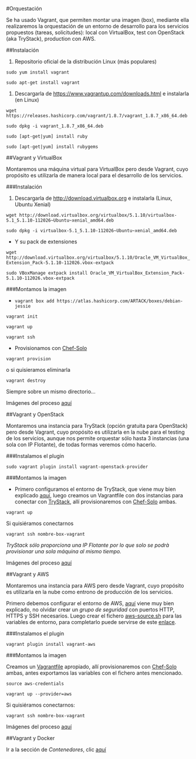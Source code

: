 #Orquestación

Se ha usado Vagrant, que permiten montar una imagen (box), mediante ella realizaremos la orquestación de un entorno de desarrollo para los servicios propuestos (tareas, solicitudes): local con VirtualBox, test con OpenStack (aka TryStack), production con AWS.

##Instalación

1. Repositorio oficial de la distribución Linux (más populares)

`sudo yum install vagrant`

`sudo apt-get install vagrant`

1. Descargarla de https://www.vagrantup.com/downloads.html e instalarla (en Linux)

`wget https://releases.hashicorp.com/vagrant/1.8.7/vagrant_1.8.7_x86_64.deb`

`sudo dpkg -i vagrant_1.8.7_x86_64.deb`

`sudo [apt-get|yum] install ruby`

`sudo [apt-get|yum] install rubygems`

##Vagrant y VirtualBox

Montaremos una máquina virtual para VirtualBox pero desde Vagrant, cuyo propósito es utilizarla de manera local para el desarrollo de los servicios.

###Instalación

1. Descargarla de http://download.virtualbox.org e instalarla (Linux, Ubuntu Xenial)

`wget http://download.virtualbox.org/virtualbox/5.1.10/virtualbox-5.1_5.1.10-112026~Ubuntu~xenial_amd64.deb`

`sudo dpkg -i virtualbox-5.1_5.1.10-112026~Ubuntu~xenial_amd64.deb`

- Y su pack de extensiones

`wget http://download.virtualbox.org/virtualbox/5.1.10/Oracle_VM_VirtualBox_Extension_Pack-5.1.10-112026.vbox-extpack`

`sudo VBoxManage extpack install Oracle_VM_VirtualBox_Extension_Pack-5.1.10-112026.vbox-extpack`

###Montamos la imagen

+ `vagrant box add https://atlas.hashicorp.com/ARTACK/boxes/debian-jessie`

`vagrant init`

`vagrant up`

`vagrant ssh`

+ Provisionamos con [Chef-Solo](https://github.com/mmaguero/MII-CC16-17/tree/master/orquestacion/VirtualBox)

`vagrant provision`

o si quisieramos eliminarla

`vagrant destroy`

Siempre sobre un mismo directorio...

Imágenes del proceso [aquí](https://github.com/mmaguero/Ejercicios-CC16-17-MII/tree/master/imgs/hitos/3/VirtualBox)

##Vagrant y OpenStack

Montaremos una instancia para TryStack (opción gratuita para OpenStack) pero desde Vagrant, cuyo propósito es utilizarla en la nube para el testing de los servicios, aunque nos permite orquestar sólo hasta 3 instancias (una sola con IP Flotante), de todas formas veremos cómo hacerlo.

###Instalamos el plugin

`sudo vagrant plugin install vagrant-openstack-provider`

###Montamos la imagen

+ Primero configuramos el entorno de TryStack, que viene muy bien explicado [aquí](http://jj.github.io/CC/documentos/temas/Automatizando_cloud#cli-de-openstack), luego creamos un Vagrantfile con dos instancias para conectar con [TryStack](https://github.com/mmaguero/MII-CC16-17/tree/master/orquestacion/OpenStack/), allí provisionaremos con [Chef-Solo](https://github.com/mmaguero/MII-CC16-17/tree/master/orquestacion/OpenStack/) ambas. 

`vagrant up`

Si quisiéramos conectarnos

`vagrant ssh nombre-box-vagrant`

*TryStack sólo proporciona una IP Flotante por lo que solo se podrà provisionar una sola máquina al mismo tiempo.*

Imágenes del proceso [aquí](https://github.com/mmaguero/Ejercicios-CC16-17-MII/tree/master/imgs/hitos/3/OpenStack/)

##Vagrant y AWS

Montaremos una instancia para AWS pero desde Vagrant, cuyo propósito es utilizarla en la nube como entrono de producción de los servicios.

Primero debemos configurar el entorno de AWS, [aquí](http://docs.aws.amazon.com/AWSEC2/latest/UserGuide/get-set-up-for-amazon-ec2.html) viene muy bien explicado, no olvidar crear un *grupo de seguridad* con puertos HTTP, HTTPS y SSH necesarios. Luego crear el fichero [aws-source.sh](https://github.com/mmaguero/MII-CC16-17/tree/master/orquestacion/AmazonWebServices) para las variables de entorno, para completarlo puede servirse de este [enlace](http://docs.aws.amazon.com/AWSSimpleQueueService/latest/SQSGettingStartedGuide/AWSCredentials.html).

###Instalamos el plugin

`vagrant plugin install vagrant-aws`

###Montamos la imagen

Creamos un [Vagrantfile](https://github.com/mmaguero/MII-CC16-17/tree/master/orquestacion/AmazonWebServices) apropiado, allí provisionaremos con [Chef-Solo](https://github.com/mmaguero/MII-CC16-17/tree/master/orquestacion/AmazonWebServices) ambas, antes exportamos las variables con el fichero antes mencionado.

`source aws-credentials`

`vagrant up --provider=aws`

Si quisiéramos conectarnos:

`vagrant ssh nombre-box-vagrant`

Imágenes del proceso [aquí](https://github.com/mmaguero/Ejercicios-CC16-17-MII/tree/master/imgs/hitos/3/AmazonWebServices)

##Vagrant y Docker

Ir a la sección de *Contenedores*, clic [aquí](../contenedor/README.MD#vagrant-y-docker) 


